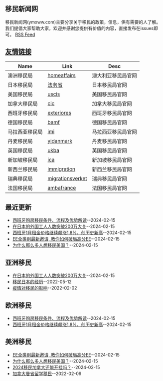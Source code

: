 ## 移民新闻网
移民新闻网(ymxww.com)主要分享关于移民的政策，信息，供有需要的人了解。
我们提倡大家帮助大家，欢迎并感谢您提供有价值的内容，直接发布在issues即可。
[RSS Feed](https://raw.githubusercontent.com/jdzj/yimin/master/feed.xml)

## [友情链接](https://github.com/jdzj/gitblog/issues/2)
<table>
<thead>
<tr>
<th>Name</th>
<th>Link</th>
<th>Desc</th>
</tr>
</thead>
<tbody>
<tr>
<td>澳洲移民局</td>
<td><a href="https://immi.homeaffairs.gov.au/visas/working-in-australia/skillselect/invitation-rounds">homeaffairs</a></td>
<td>澳大利亚移民局官网</td>
</tr>
<tr>
<td>日本移民局</td>
<td><a href="https://www.moj.go.jp/">法务省</a></td>
<td>日本移民局官网</td>
</tr>
<tr>
<td>美国移民局</td>
<td><a href="https://www.uscis.gov">uscis</a></td>
<td>美国移民局官网</td>
</tr>
<tr>
<td>加拿大移民局</td>
<td><a href="https://www.cic.gc.ca">cic</a></td>
<td>加拿大移民局官网</td>
</tr>
<tr>
<td>西班牙移民局</td>
<td><a href="https://www.exteriores.gob.es">exteriores</a></td>
<td>西班牙移民局官网</td>
</tr>
<tr>
<td>德国移民局</td>
<td><a href="http://www.bamf.de/">bamf</a></td>
<td>德国移民局官网</td>
</tr>
<tr>
<td>马拉西亚移民局</td>
<td><a href="http://www.imi.gov.my/">imi</a></td>
<td>马拉西亚移民局官网</td>
</tr>
<tr>
<td>丹麦移民局</td>
<td><a href="http://www.nyidanmark.dk/">yidanmark</a></td>
<td>丹麦移民局官网</td>
</tr>
<tr>
<td>英国移民局</td>
<td><a href="http://www.ukba.homeoffice.gov.uk/">ukba</a></td>
<td>英国移民局官网</td>
</tr>
<tr>
<td>新加坡移民局</td>
<td><a href="http://www.ica.gov.sg/">ica</a></td>
<td>新加坡移民局官网</td>
</tr>
<tr>
<td>新西兰移民局</td>
<td><a href="http://www.immigration.govt.nz/branch/chinahomepage/">immigration</a></td>
<td>新西兰移民局官网</td>
</tr>
<tr>
<td>瑞典移民局</td>
<td><a href="http://www.migrationsverket.se/">migrationsverket</a></td>
<td>瑞典移民局官网</td>
</tr>
<tr>
<td>法国移民局</td>
<td><a href="http://www.ambafrance-cn.org/">ambafrance</a></td>
<td>法国移民局官网</td>
</tr>
</tbody>
</table>

## 最近更新
- [西班牙购房移民条件、流程及优势解读](https://github.com/jdzj/yimin/issues/12)--2024-02-15
- [在日本的外国工人人数突破200万大关](https://github.com/jdzj/yimin/issues/11)--2024-02-15
- [西班牙1月租金价格继续飙涨1.8%，创历史新高](https://github.com/jdzj/yimin/issues/10)--2024-02-15
- [EE全类别最新邀请, 教你如何破局高分EE](https://github.com/jdzj/yimin/issues/9)--2024-02-15
- [为什么那么多人想移民美国？](https://github.com/jdzj/yimin/issues/8)--2024-02-15
## 亚洲移民
- [在日本的外国工人人数突破200万大关](https://github.com/jdzj/yimin/issues/11)--2024-02-15
- [移民日本的经历](https://github.com/jdzj/yimin/issues/6)--2022-05-12
- [疫情对移民的影响](https://github.com/jdzj/yimin/issues/3)--2022-02-02
## 欧洲移民
- [西班牙购房移民条件、流程及优势解读](https://github.com/jdzj/yimin/issues/12)--2024-02-15
- [西班牙1月租金价格继续飙涨1.8%，创历史新高](https://github.com/jdzj/yimin/issues/10)--2024-02-15
## 美洲移民
- [EE全类别最新邀请, 教你如何破局高分EE](https://github.com/jdzj/yimin/issues/9)--2024-02-15
- [为什么那么多人想移民美国？](https://github.com/jdzj/yimin/issues/8)--2024-02-15
- [2024移民加拿大还能开挂吗？](https://github.com/jdzj/yimin/issues/7)--2024-02-15
- [加拿大曼省留学移民](https://github.com/jdzj/yimin/issues/4)--2022-02-09
